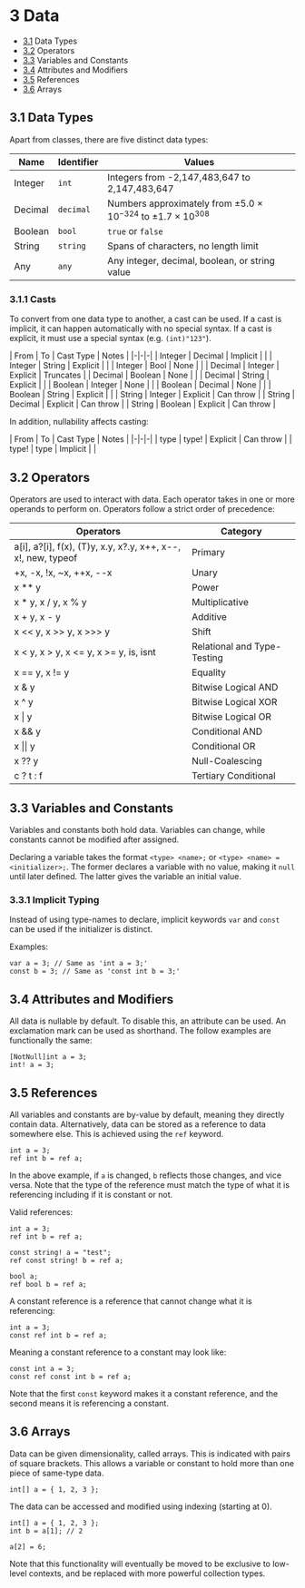 # 3 Data

- [3.1](#31-data-types) Data Types
- [3.2](#32-operators) Operators
- [3.3](#33-variables-and-constants) Variables and Constants
- [3.4](#34-attributes-and-modifiers) Attributes and Modifiers
- [3.5](#35-references) References
- [3.6](#36-arrays) Arrays

## 3.1 Data Types

Apart from classes, there are five distinct data types:

| Name | Identifier | Values |
|-|-|-|
| Integer | `int` | Integers from -2,147,483,647 to 2,147,483,647 |
| Decimal | `decimal` | Numbers approximately from ±5.0 × 10<sup>−324</sup> to ±1.7 × 10<sup>308</sup> |
| Boolean | `bool` | `true` or `false` |
| String | `string` | Spans of characters, no length limit |
| Any | `any` | Any integer, decimal, boolean, or string value |

### 3.1.1 Casts

To convert from one data type to another, a cast can be used. If a cast is implicit, it can happen automatically with
no special syntax. If a cast is explicit, it must use a special syntax (e.g. `(int)"123"`).

| From | To | Cast Type | Notes |
|-|-|-|
| Integer | Decimal | Implicit | |
| Integer | String | Explicit | |
| Integer | Bool | None | |
| Decimal | Integer | Explicit | Truncates |
| Decimal | Boolean | None | |
| Decimal | String | Explicit | |
| Boolean | Integer | None | |
| Boolean | Decimal | None | |
| Boolean | String | Explicit | |
| String | Integer | Explicit | Can throw |
| String | Decimal | Explicit | Can throw |
| String | Boolean | Explicit | Can throw |

In addition, nullability affects casting:

| From | To | Cast Type | Notes |
|-|-|-|
| type | type! | Explicit | Can throw |
| type! | type | Implicit | |

## 3.2 Operators

Operators are used to interact with data. Each operator takes in one or more operands to perform on. Operators follow a
strict order of precedence:

| Operators | Category |
|-|-|
| a\[i\], a?\[i\], f(x), (T)y, x.y, x?.y, x++, x--, x!, new, typeof | Primary |
| +x, -x, !x, ~x, ++x, --x | Unary |
| x ** y | Power |
| x * y, x / y, x % y | Multiplicative |
| x + y, x - y | Additive |
| x << y, x >> y, x >>> y | Shift |
| x < y, x > y, x <= y, x >= y, is, isnt | Relational and Type-Testing |
| x == y, x != y | Equality |
| x & y | Bitwise Logical AND |
| x ^ y | Bitwise Logical XOR |
| x \| y | Bitwise Logical OR |
| x && y | Conditional AND |
| x \|\| y | Conditional OR |
| x ?? y | Null-Coalescing |
| c ? t : f | Tertiary Conditional |

## 3.3 Variables and Constants

Variables and constants both hold data. Variables can change, while constants cannot be modified after assigned.

Declaring a variable takes the format `<type> <name>;` or `<type> <name> = <initializer>;`. The former declares a
variable with no value, making it `null` until later defined. The latter gives the variable an initial value.

### 3.3.1 Implicit Typing

Instead of using type-names to declare, implicit keywords `var` and `const` can be used if the initializer is distinct.

Examples:

```belte
var a = 3; // Same as 'int a = 3;'
const b = 3; // Same as 'const int b = 3;'
```

## 3.4 Attributes and Modifiers

All data is nullable by default. To disable this, an attribute can be used. An exclamation mark can be used
as shorthand. The follow examples are functionally the same:

```belte
[NotNull]int a = 3;
int! a = 3;
```

## 3.5 References

All variables and constants are by-value by default, meaning they directly contain data. Alternatively, data can be
stored as a reference to data somewhere else. This is achieved using the `ref` keyword.

```belte
int a = 3;
ref int b = ref a;
```

In the above example, if `a` is changed, `b` reflects those changes, and vice versa. Note that the type of the
reference must match the type of what it is referencing including if it is constant or not.

Valid references:

```belte
int a = 3;
ref int b = ref a;

const string! a = "test";
ref const string! b = ref a;

bool a;
ref bool b = ref a;
```

A constant reference is a reference that cannot change what it is referencing:

```belte
int a = 3;
const ref int b = ref a;
```

Meaning a constant reference to a constant may look like:

```belte
const int a = 3;
const ref const int b = ref a;
```

Note that the first `const` keyword makes it a constant reference, and the second means it is referencing a constant.

## 3.6 Arrays

Data can be given dimensionality, called arrays. This is indicated with pairs of square brackets. This allows a variable
or constant to hold more than one piece of same-type data.

```belte
int[] a = { 1, 2, 3 };
```

The data can be accessed and modified using indexing (starting at 0).

```belte
int[] a = { 1, 2, 3 };
int b = a[1]; // 2

a[2] = 6;
```

Note that this functionality will eventually be moved to be exclusive to low-level contexts, and be replaced with more
powerful collection types.

